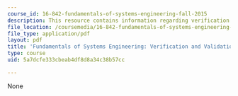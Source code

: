 ```yaml
---
course_id: 16-842-fundamentals-of-systems-engineering-fall-2015
description: This resource contains information regarding verification and validation.
file_location: /coursemedia/16-842-fundamentals-of-systems-engineering-fall-2015/5a7dcfe333cbeab4df8d8a34c38b57cc_MIT16_842F15_Ses9_Ver.pdf
file_type: application/pdf
layout: pdf
title: 'Fundamentals of Systems Engineering: Verification and Validation'
type: course
uid: 5a7dcfe333cbeab4df8d8a34c38b57cc

---
```

None